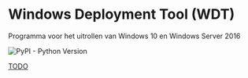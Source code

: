 # Windows Deployment Tool (WDT)
Programma voor het uitrollen van Windows 10 en Windows Server 2016

![PyPI - Python Version](https://img.shields.io/pypi/pyversions/django)

[TODO](https://github.com/jebr/windows-deployment-tool/blob/master/TODO.md)